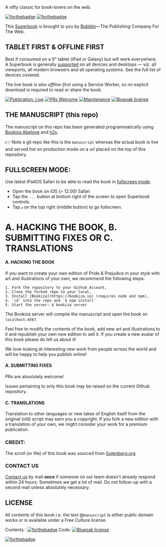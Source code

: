 
A nifty classic for book-lovers on the web. 


[![forthebadge](https://forthebadge.com/images/badges/built-by-hipsters.svg)](https://bubblin.io/about)
[![forthebadge](https://forthebadge.com/images/badges/check-it-out.svg)](https://bubblin.io/cover/we-by-eugene-zamyatin#frontmatter)


This [Superbook](https://bubblin.io/docs/format) is brought to you by [Bubblin](https://bubblin.io/about)—The Publishing Company For The Web. 




## TABLET FIRST & OFFLINE FIRST

Best if consumed on a 9" tablet (iPad or Galaxy) but will work everywhere. A Superbook is generally [supported](https://bubblin.io/support) on all devices and desktops — viz. all viewports, all modern browsers and all operating systems. See the full list of devices covered.

The live book is also _offline-first_ using a Service Worker, so no explicit download is required to read or share the book.
 

[![Publication: Live](https://img.shields.io/badge/Superbook-Published-brightgreen.svg)](https://bubblin.io/cover/we-by-eugene-zamyatin#frontmatter)
[![PRs Welcome](https://img.shields.io/badge/PRs-welcome-brightgreen.svg?style=flat-square)](http://makeapullrequest.com)
[![Maintenance](https://img.shields.io/badge/Maintained%3F-yes-green.svg)](https://GitHub.com/Naereen/StrapDown.js/graphs/commit-activity)
[![Blueoak license](https://img.shields.io/badge/Blueoak-Council-blue.svg)](https://bubblin.io/license)


## THE MANUSCRIPT (this repo)

The manuscript on this repo has been generated programmatically using [Bookiza Abelone](https://bookiza.io) and [h2s](https://github.com/bookiza/h2s). 


:point_right: Note a git repo like this is the `manuscript` whereas the actual book is live and served hot on production mode on a url placed on the top of this repository. 


## FULLSCREEN MODE:

Use latest iPadOS Safari to be able to read the book in [fullscreen mode](https://bubblin.io/blog/fullscreen-api-ipad).

- Open the book on iOS (> 12.00) Safari
- Tap the `...` button at bottom right of the screen to open Superbook controls.
- Tap `𝄪` on the top right (middle button) to go fullscreen.


# A. HACKING THE BOOK, B. SUBMITTING FIXES OR C. TRANSLATIONS


#### A. HACKING THE BOOK

If you want to create your own edition of Pride & Prejudice in your style with art and illustrations of your own, we recommend the following steps: 

	1. Fork the repository to your Github Account,
	2. Clone the forked repo to your local,
	3. Install [Bookiza](https://bookiza.io) (requires node and npm),
	4. `cd` into the repo and `$ npm install`
	5. Start the server: $ bookiza server

The Bookiza server will compile the manuscript and open the book on `localhost:4567`. 


Feel free to modify the contents of the book, add new art and illustrations to it and republish your own new edition to sell it. If you create a new avatar of this book please do tell us about it! 

We love looking at interesting new work from people across the world and will be happy to help you publish online!


#### A. SUBMITTING FIXES

PRs are absolutely welcome! 

Issues pertaining to only this book may be raised on the current Github repository. 


#### C. TRANSLATIONS

Translation to other languages or new takes of English itself from the original (old) script may earn you a copyright. If you fork a new edition with a translation of your own, we might consider your work for a premium publication.

### CREDIT:

The scroll (or file) of this book was sourced from [Gutenberg.org](http://gutenberg.org).



### CONTACT US

<a href="https://bubblin.io/blog/contact">Contact us</a> by mail **once** if someone on our team doesn't already respond within 24 hours. Sometimes we get a lot of mail. Do not follow-up with a second mail unless absolutely necessary.

## LICENSE

All contents of this book i.e. the text @`manuscript` is either public domain works or is available under a Free Culture license. 

Contents : [![forthebadge](https://forthebadge.com/images/badges/cc-0.svg)](https://forthebadge.com)
Code:  [![Blueoak license](https://img.shields.io/badge/Blueoak-Council-blue.svg)](https://bubblin.io/license)


[![forthebadge](https://forthebadge.com/images/badges/built-by-developers.svg)](https://forthebadge.com)

